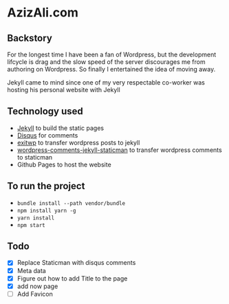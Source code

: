 # AzizAli.com

## Backstory
For the longest time I have been a fan of Wordpress, but the development lifcycle is drag and the slow speed of the server discourages me from authoring on Wordpress. So finally I entertained the idea of moving away.

Jekyll came to mind since one of my very respectable co-worker was hosting his personal website with Jekyll

## Technology used
- [Jekyll](https://jekyllrb.com/) to build the static pages
- [Disqus](https://disqus.com/) for comments
- [exitwp](https://github.com/thomasf/exitwp) to transfer wordpress posts to jekyll
- [wordpress-comments-jekyll-staticman](https://www.npmjs.com/package/wordpress-comments-jekyll-staticman) to transfer wordpress comments to staticman
- Github Pages to host the website

## To run the project
- `bundle install --path vendor/bundle`
- `npm install yarn -g`
- `yarn install`
- `npm start`

## Todo
- [X] Replace Staticman with disqus comments
- [X] Meta data
- [X] Figure out how to add Title to the page
- [X] add now page
- [ ] Add Favicon